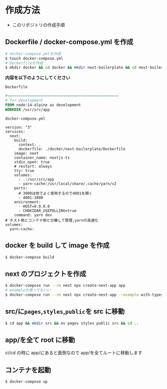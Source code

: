 # 作成方法

- このリポジトリの作成手順

## Dockerfile / docker-compose.yml を作成

```bash
# docker-compose.ymlを作成
$ touch docker-compose.yml
# Dockerfileを作成
$ mkdir docker && cd docker && mkdir next-boilerplate && cd next-boilerplate && touch Dockerfile && cd ../../
```

**内容を以下のようにしてください**

`Dockerfile`

```Dockerfile
#==================================================
# for development
FROM node:14-alpine as development
WORKDIR /usr/src/app
```

`docker-compose.yml`

```
version: "3"
services:
  next:
    build:
      context: .
      dockerfile: ./docker/next-boilerplate/Dockerfile
    image: next
    container_name: nextjs-ts
    stdin_open: true
    # restart: always
    tty: true
    volumes:
      - .:/usr/src/app
      - yarn-cache:/usr/local/share/.cache/yarn/v2
    ports:
      # 3000は他でよく使用するので4001を開く
      - 4001:3000
    environment:
      - HOST=0.0.0.0
      - CHOKIDAR_USEPOLLING=true
    command: yarn dev
# ホスト側とコンテナ側と分離して管理,yarnの高速化
volumes:
  yarn-cache:
```

## docker を build して image を作成

```bash
$ docker-compose build
```

## next のプロジェクトを作成

```bash
$ docker-compose run --rm next npx create-next-app app
# exampleを使ってもいい
$ docker-compose run --rm next npx create-next-app --example with-typescript-eslint-jest app
```

## src/に`pages`,`styles`,`public`を src に移動

```bash
$ cd app && mkdir src && mv pages styles public src && cd ..
```

## app/を全て root に移動

ci/cd の時に app/にあると面倒なので app/を全てルートに移動します

## コンテナを起動

```bash
$ docker-compose up
```
